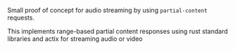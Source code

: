 Small proof of concept for audio streaming by using `partial-content` requests.

This implements range-based partial content responses using rust standard libraries and actix for streaming audio or video
